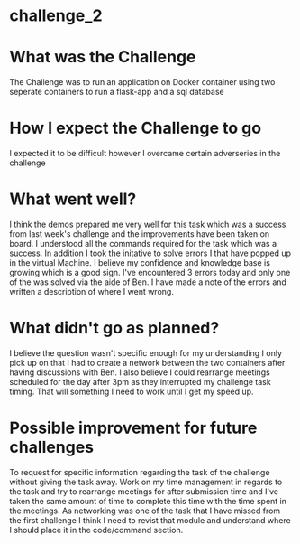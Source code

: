 # challenge_2
# What was the Challenge
The Challenge was to run an application on Docker container using two seperate containers to run a flask-app and a sql database
# How I expect the Challenge to go
I expected it to be difficult however I overcame certain adverseries in the challenge
# What went well?
I think the demos prepared me very well for this task which was a success from last week's challenge and the improvements have been taken on board. I understood all the commands required for the task which was a success. In addition I took the initative to solve errors I that have popped up in the virtual Machine. I believe my confidence and knowledge base is growing which is a good sign. I've encountered 3 errors today and only one of the was solved via the aide of Ben. I have made a note of the errors and written a description of where I went wrong.
# What didn't go as planned?
I believe the question wasn't specific enough for my understanding I only pick up on that I had to create a network between the two containers after having discussions with Ben. I also believe I could rearrange meetings scheduled for the day after 3pm as they interrupted my challenge task timing. That will something I need to work until I get my speed up.
# Possible improvement for future challenges
To request for specific information regarding the task of the challenge without giving the task away. Work on my time management in regards to the task and try to rearrange meetings for after submission time and I've taken the same amount of time to complete this time with the time spent in the meetings. As networking was one of the task that I have missed from the first challenge I think I need to revist that module and understand where I should place it in the code/command section.
